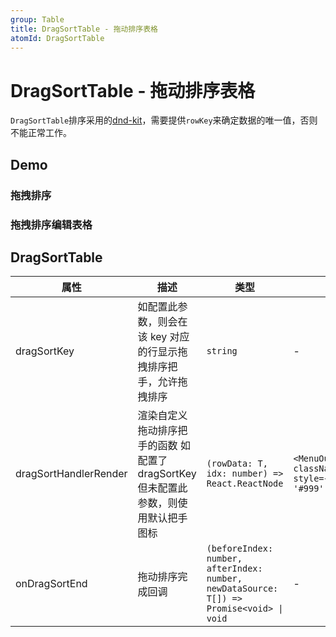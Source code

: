 ```yaml
---
group: Table
title: DragSortTable - 拖动排序表格
atomId: DragSortTable
---
```


# DragSortTable - 拖动排序表格

`DragSortTable`排序采用的[dnd-kit](https://dndkit.com/)，需要提供`rowKey`来确定数据的唯一值，否则不能正常工作。

## Demo

### 拖拽排序

<code src="../../../../demos/table/DragSortTable/drag.tsx"  background="var(--main-bg-color)" title="拖拽排序"></code>

### 拖拽排序编辑表格

<code src="../../../../demos/table/DragSortTable/drag-sort-table.tsx"  background="var(--main-bg-color)" title="可编辑表格"></code>

## DragSortTable

| 属性 | 描述 | 类型 | 默认值 |
| --- | --- | --- | --- |
| dragSortKey | 如配置此参数，则会在该 key 对应的行显示拖拽排序把手，允许拖拽排序 | `string` | - |
| dragSortHandlerRender | 渲染自定义拖动排序把手的函数 如配置了 dragSortKey 但未配置此参数，则使用默认把手图标 | `(rowData: T, idx: number) => React.ReactNode` | `<MenuOutlined className="dragSortDefaultHandle" style={{ cursor: 'grab', color: '#999' }} />` |
| onDragSortEnd | 拖动排序完成回调 | `(beforeIndex: number, afterIndex: number, newDataSource: T[]) => Promise<void> \| void` | - |
